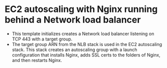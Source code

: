 # EC2 autoscaling with Nginx running behind a Network load balancer

* This template initializes creates a Network load balancer listening on TCP 443 with a target group. 
* The target group ARN from the NLB stack is used in the EC2 autoscaling stack. This stack creates an autoscaling group with a launch configuration that installs Nginx, adds SSL certs to the folders of Nginx, and then restarts Nginx.
